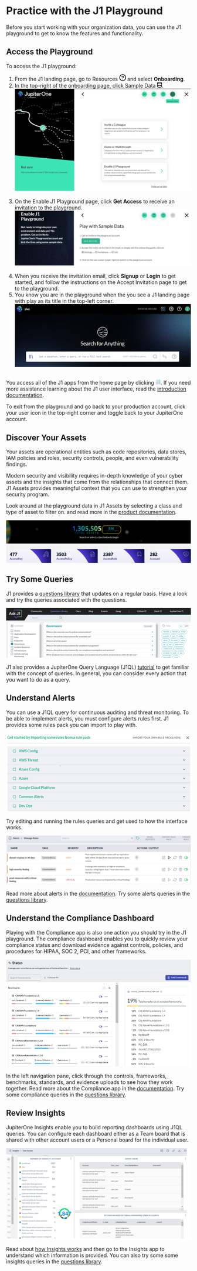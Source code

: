 # Practice with the J1 Playground

Before you start working with your organization data, you can use the J1 playground
to get to know the features and functionality.

## Access the Playground

To access the J1 playground:

1. From the J1 landing page, go to Resources ![resources](../assets/icons/resources2.png)  and select **Onboarding**.
2. In the top-right of the onboarding page, click Sample Data ![sample-data](../assets/icons/sample-data2.png).
   ​
   ![](../assets/onboarding.png)
   ​
3. On the Enable J1 Playground page, click **Get Access** to receive an invitation to the playground.
    ​
    ![invitation](../assets/play_invite.png)
       ​
4. When you receive the invitation email, click **Signup** or **Login** to get started, and follow the instructions on the Accept Invitation page to get to the playground.
5. You know you are in the playground when the you see a J1 landing page with play as its title in the top-left corner.
   ![play search page](../assets/play-search.png)
   ​


You access all of the J1 apps from the home page by clicking ![apps](../assets/icons/apps.png). If you need more assistance learning about the J1 user interface, read the [introduction documentation](./j1-what-is-it.md).

To exit from the playground and go back to your production account, click your user icon in the top-right corner and toggle back to your JupiterOne account. 

## Discover Your Assets

Your assets are operational entities such as code repositories, data stores, IAM policies and roles, security controls, people, and even vulnerability findings.

Modern security and visibility requires in-depth knowledge of your cyber assets and the insights that come from the relationships that connect them. J1 Assets provides meaningful context that you can use to strengthen your security program.

Look around at the playground data in J1 Assets by selecting a class and type of asset to filter on. and read more in the [product documentation](./asset-inventory-filters.md). 

![assets](../assets/asset-critical.png)



## Try Some Queries

J1 provides a [questions library](https://ask.us.jupiterone.io/filter?tagFilter=all) that updates on a regular basis. Have a look and try the queries associated with the questions. 

![](../assets/play-library.png)



J1 also provides a JupiterOne Query Language (J1QL) [tutorial](./tutorial-j1ql.md) to get familiar with the concept of queries. In general, you can consider every action that you want to do as a query. 

## Understand Alerts

You can use a  J1QL query for continuous auditing and threat monitoring. To be able to implement alerts, you must configure alerts rules first.  J1 provides some rules pack you can import to play with.


![](../assets/alerts-library.png)


Try editing and running the rules queries and get used to how the interface works.

![](../assets/rules-manage.png)



Read more about alerts in the [documentation](../compliance/compliance-overview.md). Try some alerts queries in the [questions library](https://ask.us.jupiterone.io/filter?tagFilter=all).

## Understand the Compliance Dashboard

Playing with the Compliance app is also one action you should try in the J1 playground. The compliance dashboard enables you to quickly review your compliance status and download evidence against controls, policies, and procedures for HIPAA, SOC 2, PCI, and other frameworks.

![](../assets/compliance-status.png)

In the left navigation pane, click through the controls, frameworks, benchmarks, standards, and evidence uploads to see how they work together. Read more about the Compliance app in the [documentation](../compliance_and-reporting/compliance-overview.md). Try some compliance queries in the [questions library](https://ask.us.jupiterone.io/filter?tagFilter=all).

## Review Insights

JupiterOne Insights enable you to build reporting dashboards using J1QL queries. You can configure each dashboard either as a Team board that is shared with other account users or a Personal board for the individual user.

![](../assets/insights-example.png)

Read about [how Insights works](../compliance_and-reporting/insights-dashboards.md) and then go to the Insights app to understand which information is provided. You can also try some some insights queries in the [questions library](https://ask.us.jupiterone.io/filter?tagFilter=all).







